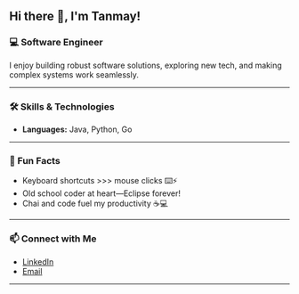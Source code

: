 ## Hi there 👋, I'm Tanmay!

<!--
**TanmaySrivastav/TanmaySrivastav** is a ✨ _special_ ✨ repository because its `README.md` (this file) appears on your GitHub profile.

Here are some ideas to get you started:

- 🔭 I’m currently working on ...
- 🌱 I’m currently learning ...
- 👯 I’m looking to collaborate on ...
- 🤔 I’m looking for help with ...
- 💬 Ask me about ...
- 📫 How to reach me: ...
- 😄 Pronouns: ...
- ⚡ Fun fact: ...
-->


<!--
**svsaiabitha/svsaiabitha** is a ✨ _special_ ✨ repository because its `README.md` (this file) appears on your GitHub profile.

Here are some ideas to get you started:

- 🔭 I'm currently working on ...
- 🌱 I'm currently learning ...
- 👯 I'm looking to collaborate on ...
- 🤔 I'm looking for help with ...
- 💬 Ask me about ...
- 📫 How to reach me: ...
- 😄 Pronouns: ...
- ⚡ Fun fact: ...
-->

 

### 💻 Software Engineer 
I enjoy building robust software solutions, exploring new tech, and making complex systems work seamlessly.  

---

### 🛠 Skills & Technologies
- **Languages:** Java, Python, Go  


---
### 🌟 Fun Facts

- Keyboard shortcuts >>> mouse clicks :keyboard::zap:  
- Old school coder at heart—Eclipse forever!  
- Chai and code fuel my productivity ☕💻  


---

### 📫 Connect with Me
- [LinkedIn](https://www.linkedin.com/in/tanmay-srivastava-software/)  
- [Email](mailto:tanmayshrivastava53@gmail.com)

---
